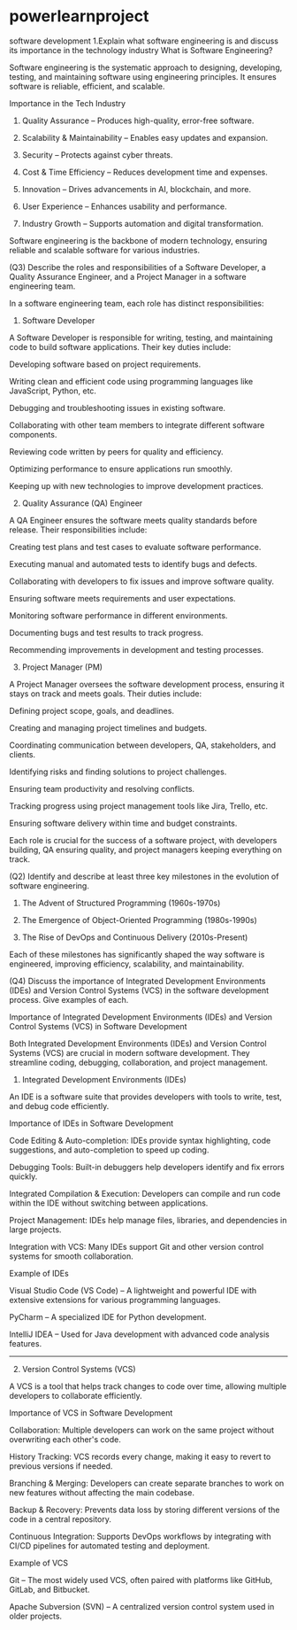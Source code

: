# powerlearnproject
software development
1.Explain what software engineering is and discuss its importance in the technology industry
What is Software Engineering?

Software engineering is the systematic approach to designing, developing, testing, and maintaining software using engineering principles. It ensures software is reliable, efficient, and scalable.

Importance in the Tech Industry

1. Quality Assurance – Produces high-quality, error-free software.


2. Scalability & Maintainability – Enables easy updates and expansion.


3. Security – Protects against cyber threats.


4. Cost & Time Efficiency – Reduces development time and expenses.


5. Innovation – Drives advancements in AI, blockchain, and more.


6. User Experience – Enhances usability and performance.


7. Industry Growth – Supports automation and digital transformation.

Software engineering is the backbone of modern technology, ensuring reliable and scalable software for various industries.


(Q3) Describe the roles and responsibilities of a Software Developer, a Quality Assurance Engineer, and a Project Manager in a software engineering team.

In a software engineering team, each role has distinct responsibilities:

1. Software Developer

A Software Developer is responsible for writing, testing, and maintaining code to build software applications. Their key duties include:

Developing software based on project requirements.

Writing clean and efficient code using programming languages like JavaScript, Python, etc.

Debugging and troubleshooting issues in existing software.

Collaborating with other team members to integrate different software components.

Reviewing code written by peers for quality and efficiency.

Optimizing performance to ensure applications run smoothly.

Keeping up with new technologies to improve development practices.

2. Quality Assurance (QA) Engineer

A QA Engineer ensures the software meets quality standards before release. Their responsibilities include:

Creating test plans and test cases to evaluate software performance.

Executing manual and automated tests to identify bugs and defects.

Collaborating with developers to fix issues and improve software quality.

Ensuring software meets requirements and user expectations.

Monitoring software performance in different environments.

Documenting bugs and test results to track progress.

Recommending improvements in development and testing processes.

3. Project Manager (PM)

A Project Manager oversees the software development process, ensuring it stays on track and meets goals. Their duties include:

Defining project scope, goals, and deadlines.

Creating and managing project timelines and budgets.

Coordinating communication between developers, QA, stakeholders, and clients.

Identifying risks and finding solutions to project challenges.

Ensuring team productivity and resolving conflicts.

Tracking progress using project management tools like Jira, Trello, etc.

Ensuring software delivery within time and budget constraints.

Each role is crucial for the success of a software project, with developers building, QA ensuring quality, and project managers keeping everything on track.


(Q2)  Identify and describe at least three key milestones in the evolution of software engineering.  

1. The Advent of Structured Programming (1960s-1970s)

2. The Emergence of Object-Oriented Programming (1980s-1990s)


3. The Rise of DevOps and Continuous Delivery (2010s-Present)

Each of these milestones has significantly shaped the way software is engineered, improving efficiency, scalability, and maintainability.



(Q4) 
Discuss the importance of Integrated Development Environments (IDEs) and Version Control Systems (VCS) in the software development process. Give examples of each.

Importance of Integrated Development Environments (IDEs) and Version Control Systems (VCS) in Software Development

Both Integrated Development Environments (IDEs) and Version Control Systems (VCS) are crucial in modern software development. They streamline coding, debugging, collaboration, and project management.

1. Integrated Development Environments (IDEs)

An IDE is a software suite that provides developers with tools to write, test, and debug code efficiently.

Importance of IDEs in Software Development

Code Editing & Auto-completion: IDEs provide syntax highlighting, code suggestions, and auto-completion to speed up coding.

Debugging Tools: Built-in debuggers help developers identify and fix errors quickly.

Integrated Compilation & Execution: Developers can compile and run code within the IDE without switching between applications.

Project Management: IDEs help manage files, libraries, and dependencies in large projects.

Integration with VCS: Many IDEs support Git and other version control systems for smooth collaboration.

Example of IDEs

Visual Studio Code (VS Code) – A lightweight and powerful IDE with extensive extensions for various programming languages.

PyCharm – A specialized IDE for Python development.

IntelliJ IDEA – Used for Java development with advanced code analysis features.


---

2. Version Control Systems (VCS)

A VCS is a tool that helps track changes to code over time, allowing multiple developers to collaborate efficiently.

Importance of VCS in Software Development

Collaboration: Multiple developers can work on the same project without overwriting each other's code.

History Tracking: VCS records every change, making it easy to revert to previous versions if needed.

Branching & Merging: Developers can create separate branches to work on new features without affecting the main codebase.

Backup & Recovery: Prevents data loss by storing different versions of the code in a central repository.

Continuous Integration: Supports DevOps workflows by integrating with CI/CD pipelines for automated testing and deployment.

Example of VCS

Git – The most widely used VCS, often paired with platforms like GitHub, GitLab, and Bitbucket.

Apache Subversion (SVN) – A centralized version control system used in older projects.


